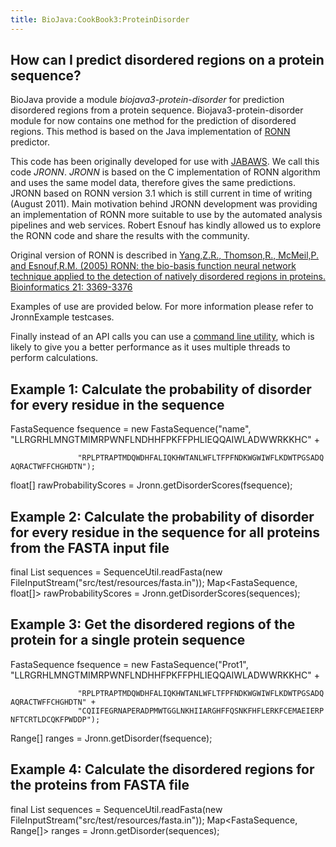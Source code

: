```yaml
---
title: BioJava:CookBook3:ProteinDisorder
---
```


How can I predict disordered regions on a protein sequence?
-----------------------------------------------------------

BioJava provide a module *biojava3-protein-disorder* for prediction
disordered regions from a protein sequence. Biojava3-protein-disorder
module for now contains one method for the prediction of disordered
regions. This method is based on the Java implementation of
[RONN](http://www.strubi.ox.ac.uk/RONN) predictor.

This code has been originally developed for use with
[JABAWS](http://www.compbio.dundee.ac.uk/jabaws). We call this code
*JRONN*. *JRONN* is based on the C implementation of RONN algorithm and
uses the same model data, therefore gives the same predictions. JRONN
based on RONN version 3.1 which is still current in time of writing
(August 2011). Main motivation behind JRONN development was providing an
implementation of RONN more suitable to use by the automated analysis
pipelines and web services. Robert Esnouf has kindly allowed us to
explore the RONN code and share the results with the community.

Original version of RONN is described in [Yang,Z.R., Thomson,R.,
McMeil,P. and Esnouf,R.M. (2005) RONN: the bio-basis function neural
network technique applied to the detection of natively disordered
regions in proteins. Bioinformatics 21:
3369-3376](http://bioinformatics.oxfordjournals.org/content/21/16/3369.full)

Examples of use are provided below. For more information please refer to
JronnExample testcases.

Finally instead of an API calls you can use a [ command line
utility](BioJava:CookBook3:ProteinDisorderCLI "wikilink"), which is
likely to give you a better performance as it uses multiple threads to
perform calculations.

Example 1: Calculate the probability of disorder for every residue in the sequence
----------------------------------------------------------------------------------

<java> FastaSequence fsequence = new FastaSequence("name",
"LLRGRHLMNGTMIMRPWNFLNDHHFPKFFPHLIEQQAIWLADWWRKKHC" +

`               "RPLPTRAPTMDQWDHFALIQKHWTANLWFLTFPFNDKWGWIWFLKDWTPGSADQAQRACTWFFCHGHDTN");`

float[] rawProbabilityScores = Jronn.getDisorderScores(fsequence);
</java>

Example 2: Calculate the probability of disorder for every residue in the sequence for all proteins from the FASTA input file
-----------------------------------------------------------------------------------------------------------------------------

<java> final List<FastaSequence> sequences = SequenceUtil.readFasta(new
FileInputStream("src/test/resources/fasta.in"));
Map<FastaSequence, float[]> rawProbabilityScores =
Jronn.getDisorderScores(sequences); </java>

Example 3: Get the disordered regions of the protein for a single protein sequence
----------------------------------------------------------------------------------

<java> FastaSequence fsequence = new FastaSequence("Prot1",
"LLRGRHLMNGTMIMRPWNFLNDHHFPKFFPHLIEQQAIWLADWWRKKHC" +

`               "RPLPTRAPTMDQWDHFALIQKHWTANLWFLTFPFNDKWGWIWFLKDWTPGSADQAQRACTWFFCHGHDTN" +`  
`               "CQIIFEGRNAPERADPMWTGGLNKHIIARGHFFQSNKFHFLERKFCEMAEIERPNFTCRTLDCQKFPWDDP");`

Range[] ranges = Jronn.getDisorder(fsequence); </java>

Example 4: Calculate the disordered regions for the proteins from FASTA file
----------------------------------------------------------------------------

<java> final List<FastaSequence> sequences = SequenceUtil.readFasta(new
FileInputStream("src/test/resources/fasta.in"));
Map<FastaSequence, Range[]> ranges = Jronn.getDisorder(sequences);

</java>
